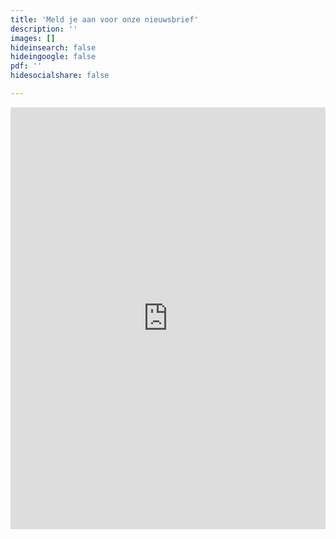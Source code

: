 ```yaml
---
title: 'Meld je aan voor onze nieuwsbrief'
description: ''
images: []
hideinsearch: false
hideingoogle: false
pdf: ''
hidesocialshare: false

---
```


<iframe width="600" height="675" src="https://f3268d6b.sibforms.com/serve/MUIEAIWEjr3-svrSGfB11BQvWbteienE87nbZvRgJnos5Sbg3C1CyOyS8MULjmEFxgrNxrprqcuD1uiAygsibUgCyNTlqx_HvfG2-M1UqmwdLXbux_VMd9E17_dyx4dCaZolzBfSZ0dg_4Px5obv88KJH7hP61KxpAIajE4PPT4n9L2J9llUDlTCNFgvmLlHSmvk9qEWDvO054Tw" frameborder="0" scrolling="auto" allowfullscreen style="display: block;margin-left: auto;margin-right: auto;max-width: 100%;"></iframe>
